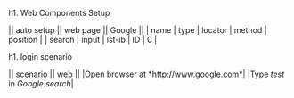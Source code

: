 h1. Web Components Setup

|| auto setup || web page || Google ||
| name | type | locator | method | position |
| search | input | lst-ib | ID | 0 |

h1. login scenario

|| scenario || web ||
|Open browser at *http://www.google.com*|
|Type *test* in *Google.search*|